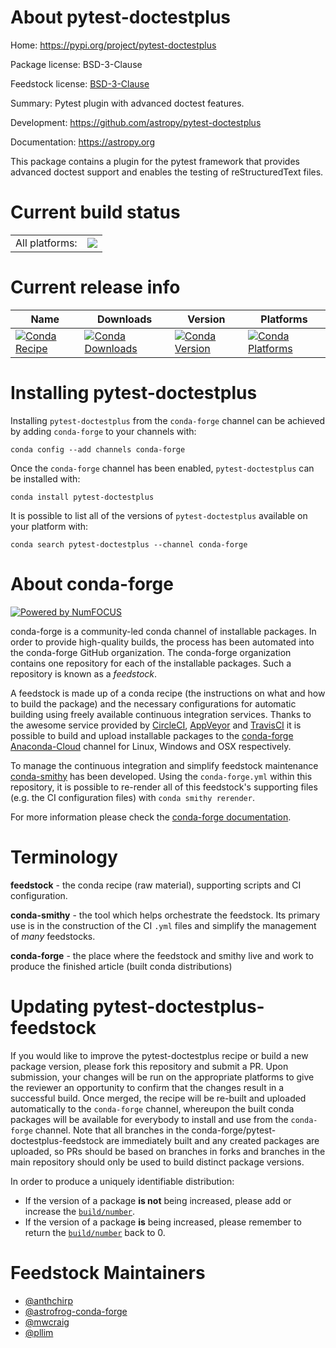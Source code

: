 About pytest-doctestplus
========================

Home: https://pypi.org/project/pytest-doctestplus

Package license: BSD-3-Clause

Feedstock license: [BSD-3-Clause](https://github.com/conda-forge/pytest-doctestplus-feedstock/blob/master/LICENSE.txt)

Summary: Pytest plugin with advanced doctest features.

Development: https://github.com/astropy/pytest-doctestplus

Documentation: https://astropy.org

This package contains a plugin for the pytest framework that provides
advanced doctest support and enables the testing of reStructuredText files.


Current build status
====================


<table><tr><td>All platforms:</td>
    <td>
      <a href="https://dev.azure.com/conda-forge/feedstock-builds/_build/latest?definitionId=3270&branchName=master">
        <img src="https://dev.azure.com/conda-forge/feedstock-builds/_apis/build/status/pytest-doctestplus-feedstock?branchName=master">
      </a>
    </td>
  </tr>
</table>

Current release info
====================

| Name | Downloads | Version | Platforms |
| --- | --- | --- | --- |
| [![Conda Recipe](https://img.shields.io/badge/recipe-pytest--doctestplus-green.svg)](https://anaconda.org/conda-forge/pytest-doctestplus) | [![Conda Downloads](https://img.shields.io/conda/dn/conda-forge/pytest-doctestplus.svg)](https://anaconda.org/conda-forge/pytest-doctestplus) | [![Conda Version](https://img.shields.io/conda/vn/conda-forge/pytest-doctestplus.svg)](https://anaconda.org/conda-forge/pytest-doctestplus) | [![Conda Platforms](https://img.shields.io/conda/pn/conda-forge/pytest-doctestplus.svg)](https://anaconda.org/conda-forge/pytest-doctestplus) |

Installing pytest-doctestplus
=============================

Installing `pytest-doctestplus` from the `conda-forge` channel can be achieved by adding `conda-forge` to your channels with:

```
conda config --add channels conda-forge
```

Once the `conda-forge` channel has been enabled, `pytest-doctestplus` can be installed with:

```
conda install pytest-doctestplus
```

It is possible to list all of the versions of `pytest-doctestplus` available on your platform with:

```
conda search pytest-doctestplus --channel conda-forge
```


About conda-forge
=================

[![Powered by NumFOCUS](https://img.shields.io/badge/powered%20by-NumFOCUS-orange.svg?style=flat&colorA=E1523D&colorB=007D8A)](http://numfocus.org)

conda-forge is a community-led conda channel of installable packages.
In order to provide high-quality builds, the process has been automated into the
conda-forge GitHub organization. The conda-forge organization contains one repository
for each of the installable packages. Such a repository is known as a *feedstock*.

A feedstock is made up of a conda recipe (the instructions on what and how to build
the package) and the necessary configurations for automatic building using freely
available continuous integration services. Thanks to the awesome service provided by
[CircleCI](https://circleci.com/), [AppVeyor](https://www.appveyor.com/)
and [TravisCI](https://travis-ci.com/) it is possible to build and upload installable
packages to the [conda-forge](https://anaconda.org/conda-forge)
[Anaconda-Cloud](https://anaconda.org/) channel for Linux, Windows and OSX respectively.

To manage the continuous integration and simplify feedstock maintenance
[conda-smithy](https://github.com/conda-forge/conda-smithy) has been developed.
Using the ``conda-forge.yml`` within this repository, it is possible to re-render all of
this feedstock's supporting files (e.g. the CI configuration files) with ``conda smithy rerender``.

For more information please check the [conda-forge documentation](https://conda-forge.org/docs/).

Terminology
===========

**feedstock** - the conda recipe (raw material), supporting scripts and CI configuration.

**conda-smithy** - the tool which helps orchestrate the feedstock.
                   Its primary use is in the construction of the CI ``.yml`` files
                   and simplify the management of *many* feedstocks.

**conda-forge** - the place where the feedstock and smithy live and work to
                  produce the finished article (built conda distributions)


Updating pytest-doctestplus-feedstock
=====================================

If you would like to improve the pytest-doctestplus recipe or build a new
package version, please fork this repository and submit a PR. Upon submission,
your changes will be run on the appropriate platforms to give the reviewer an
opportunity to confirm that the changes result in a successful build. Once
merged, the recipe will be re-built and uploaded automatically to the
`conda-forge` channel, whereupon the built conda packages will be available for
everybody to install and use from the `conda-forge` channel.
Note that all branches in the conda-forge/pytest-doctestplus-feedstock are
immediately built and any created packages are uploaded, so PRs should be based
on branches in forks and branches in the main repository should only be used to
build distinct package versions.

In order to produce a uniquely identifiable distribution:
 * If the version of a package **is not** being increased, please add or increase
   the [``build/number``](https://conda.io/docs/user-guide/tasks/build-packages/define-metadata.html#build-number-and-string).
 * If the version of a package **is** being increased, please remember to return
   the [``build/number``](https://conda.io/docs/user-guide/tasks/build-packages/define-metadata.html#build-number-and-string)
   back to 0.

Feedstock Maintainers
=====================

* [@anthchirp](https://github.com/anthchirp/)
* [@astrofrog-conda-forge](https://github.com/astrofrog-conda-forge/)
* [@mwcraig](https://github.com/mwcraig/)
* [@pllim](https://github.com/pllim/)

